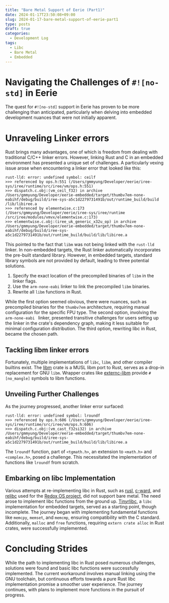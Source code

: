 ```yaml
---
title: "Bare Metal Support of Eerie (Part1)"
date: 2024-01-17T23:50:08+09:00
slug: 2024-01-17-bare-metal-support-of-eerie-part1
type: posts
draft: true
categories:
  - Development Log
tags:
  - Libc
  - Bare Metal
  - Embedded
---
```

# Navigating the Challenges of `#![no-std]` in Eerie
The quest for `#![no-std]` support in Eerie has proven to be more challenging than anticipated, particularly when delving into embedded development nuances that were not initially apparent.

# Unraveling Linker errors
Rust brings many advantages, one of which is freedom from dealing with traditional C/C++ linker errors. However, linking Rust and C in an embedded environment has presented a unique set of challenges. A particularly vexing issue arose when encountering a linker error that looked like this:
```
rust-lld: error: undefined symbol: ceilf
>>> referenced by ops.h:551 (/Users/gmmyung/Developer/eerie/iree-sys/iree/runtime/src/iree/vm/ops.h:551)
>>> dispatch.c.obj:(vm_ceil_f32) in archive /Users/gmmyung/Developer/eerie-embedded/target/thumbv7em-none-eabihf/debug/build/iree-sys-a5c1d2279731491b/out/runtime_build/build
/lib/libiree.a
>>> referenced by elementwise.c:173 (/Users/gmmyung/Developer/eerie/iree-sys/iree/runtime
/src/iree/modules/vmvx/elementwise.c:173)
>>> elementwise.c.obj:(iree_uk_generic_x32u_op) in archive /Users/gmmyung/Developer/eerie-embedded/target/thumbv7em-none-eabihf/debug/build/iree-sys-a5c1d2279731491b/out/runtime_build/build/lib/libiree.a
```
This pointed to the fact that `libm` was not being linked with the `rust-lld` linker. In non-embedded targets, the Rust linker automatically incorporates the pre-built standard library. However, in embedded targets, standard library symbols are not provided by default, leading to three potential solutions.

1. Specify the exact location of the precompiled binaries of `libm` in the linker flags.
2. Use the `arm-none-eabi` linker to link the precompiled `libm` binaries.
3. Rewrite all `libm` functions in Rust.

While the first option seemed obvious, there were nuances, such as precompiled binaries for the `thumbv7em` architecture, requiring manual configuration for the specific FPU type. The second option, involving the `arm-none-eabi ` linker, presented transitive challenges for users setting up the linker in the crate's dependency graph, making it less suitable for minimal configuration distribution. The third option, rewriting libc in Rust, became the chosen path.

## Tackling libm linker errors
Fortunately, multiple implementations of `libc`, `libm`, and other compiler builtins exist. The [libm](https://github.com/rust-lang/libm) crate is a MUSL libm port to Rust, serves as a drop-in replacement for GNU `libm`. Wrapper crates like [externc-libm](https://github.com/HaruxOS/externc-libm) provide `#[no_mangle]` symbols to libm functions.

## Unveiling Further Challenges
As the journey progressed, another linker error surfaced:
```
rust-lld: error: undefined symbol: lroundf
>>> referenced by ops.h:606 (/Users/gmmyung/Developer/eerie/iree-sys/iree/runtime/src/iree/vm/ops.h:606)
>>> dispatch.c.obj:(vm_cast_f32si32) in archive /Users/gmmyung/Developer/eerie-embedded/target/thumbv7em-none-eabihf/debug/build/iree-sys-a5c1d2279731491b/out/runtime_build/build/lib/libiree.a
```
The `lroundf` function, part of `<tgmath.h>`, an extension to `<math.h>` and `<complex.h>`, posed a challenge. This necessitated the implementation of functions like `lroundf` from scratch.
## Embarking on libc Implementation
Various attempts at re-implementing libc in Rust, such as [rusl](https://github.com/anp/rusl), [c-ward](https://github.com/sunfishcode/c-ward), and [relibc](https://gitlab.redox-os.org/redox-os/relibc/-/tree/master?ref_type=heads) used for the [Redox OS project](https://www.redox-os.org), did not support bare metal. The need arose to implement libc functions from the ground up. [Tinyrlibc](https://github.com/rust-embedded-community/tinyrlibc), a `libc` implementation for embedded targets, served as a starting point, though incomplete. The journey began with implementing fundamental functions like `memcpy`, `memset`, and `memcmp`, ensuring compatibility with the C standard. Additionally, `malloc` and `free` functions, requiring `extern crate alloc` in Rust crates, were successfully implemented.

# Concluding Strides
While the path to implementing libc in Rust posed numerous challenges, solutions were found and basic libc functions were successfully implemented. The current workaround involves manual linking using the GNU toolchain, but continuous efforts towards a pure Rust libc implementation promise a smoother user experience. The journey continues, with plans to implement more functions in the pursuit of progress.